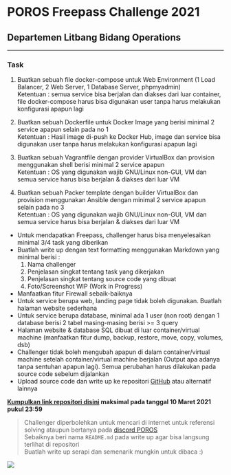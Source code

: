 # POROS Freepass Challenge 2021

## Departemen Litbang Bidang Operations

---

### Task

1. Buatkan sebuah file docker-compose untuk Web Environment (1 Load Balancer, 2 Web Server, 1 Database Server, phpmyadmin)  
Ketentuan : semua service bisa berjalan dan diakses dari luar container, file docker-compose harus bisa digunakan user tanpa harus melakukan konfigurasi apapun lagi

2. Buatkan sebuah Dockerfile untuk Docker Image yang berisi minimal 2 service apapun selain  pada no 1  
Ketentuan : Hasil image di-push ke Docker Hub, image dan service bisa digunakan user tanpa harus melakukan konfigurasi apapun lagi

3. Buatkan sebuah Vagrantfile dengan provider VirtualBox dan provision menggunakan shell berisi minimal 2 service apapun  
Ketentuan : OS yang digunakan wajib GNU/Linux non-GUI, VM dan semua service harus bisa berjalan & diakses dari luar VM

4. Buatkan sebuah Packer template dengan builder VirtualBox dan provision menggunakan Ansible dengan minimal 2 service apapun selain pada no 3  
Ketentuan : OS yang digunakan wajib GNU/Linux non-GUI, VM dan semua service harus bisa berjalan & diakses dari luar VM

* Untuk mendapatkan Freepass, challenger harus bisa menyelesaikan minimal 3/4 task yang diberikan
* Buatlah write up dengan text formatting menggunakan Markdown yang minimal berisi :
    1. Nama challenger
    2. Penjelasan singkat tentang task yang dikerjakan
    3. Penjelasan singkat tentang source code yang dibuat
    4. Foto/Screenshot WIP (Work in Progress)
* Manfaatkan fitur Firewall sebaik-baiknya
* Untuk service berupa web, landing page tidak boleh digunakan. Buatlah halaman website sederhana
* Untuk service berupa database, minimal ada 1 user (non root) dengan 1 database berisi 2 tabel masing-masing berisi >= 3 query
* Halaman website & database SQL dibuat di luar container/virtual machine (manfaatkan fitur dump, backup, restore, move, copy, volumes, dsb)
* Challenger tidak boleh mengubah apapun di dalam container/virtual machine setelah container/virtual machine berjalan (Output apa adanya tanpa sentuhan apapun lagi). Semua perubahan harus dilakukan pada source code sebelum dijalankan
* Upload source code dan write up ke repositori [GitHub](https://github.com/) atau alternatif lainnya

**[Kumpulkan link repositori disini](https://forms.gle/N4afM7ZCcakhUhKh7) maksimal pada tanggal 10 Maret 2021 pukul 23:59**

> Challenger diperbolehkan untuk mencari di internet untuk referensi solving ataupun bertanya pada [discord POROS](https://discord.gg/pT7yqg53)  
> Sebaiknya beri nama ```README.md``` pada write up agar bisa langsung terlihat di repositori  
> Buatlah write up serapi dan semenarik mungkin untuk dibaca :)

![](https://tenor.com/view/umaru-umaru-chan-smile-fighting-ganbante-gif-15089120.gif)